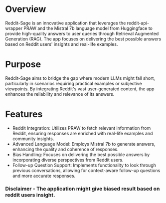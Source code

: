 # Overview
Reddit-Sage is an innovative application that leverages the reddit-api-wrapper PRAW and the Mistral 7b language model from Huggingface to provide high-quality answers to user queries through Retrieval Augmented Generation (RAG). The app focuses on delivering the best possible answers based on Reddit users' insights and real-life examples.
# Purpose
Reddit-Sage aims to bridge the gap where modern LLMs might fall short, particularly in scenarios requiring practical examples or subjective viewpoints. By integrating Reddit's vast user-generated content, the app enhances the reliability and relevance of its answers.

# Features
* Reddit Integration: Utilizes PRAW to fetch relevant information from Reddit, ensuring responses are enriched with real-life examples and community insights.
* Advanced Language Model: Employs Mistral 7b to generate answers, enhancing the quality and coherence of responses.
* Bias Handling: Focuses on delivering the best possible answers by incorporating diverse perspectives from Reddit users.
* Follow-up Question Support: Implements functionality to look through previous conversations, allowing for context-aware follow-up questions and more accurate responses.




### Disclaimer - The application might give biased result based on reddit users insight. 
